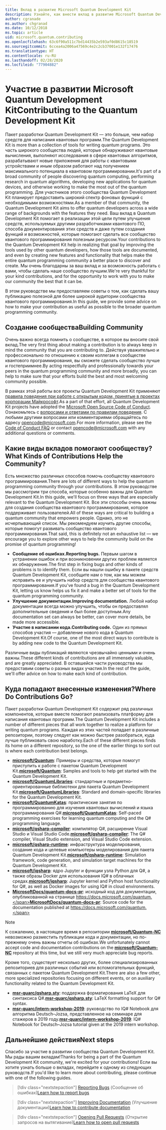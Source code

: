 ```yaml
---
title: Вклад в развитие Microsoft Quantum Development Kit
description: Узнайте, как внести вклад в развитие Microsoft Quantum Development Kit и в деятельность сообщества квантовой разработки.
author: cgranade
ms.author: chgranad
ms.date: 10/12/2018
ms.topic: article
uid: microsoft.quantum.contributing
ms.openlocfilehash: 63c6f90a511c7bd14435b2e593af0d8615c18519
ms.sourcegitcommit: 6ccea4a2006a47569c4e2c2cb37001e132f17476
ms.translationtype: HT
ms.contentlocale: ru-RU
ms.lasthandoff: 02/28/2020
ms.locfileid: "77904882"
---
```

# <a name="contributing-to-the-quantum-development-kit"></a><span data-ttu-id="7a94d-103">Участие в развитии Microsoft Quantum Development Kit</span><span class="sxs-lookup"><span data-stu-id="7a94d-103">Contributing to the Quantum Development Kit</span></span> #

<span data-ttu-id="7a94d-104">Пакет разработки Quantum Development Kit — это больше, чем набор средств для написания квантовых программ.</span><span class="sxs-lookup"><span data-stu-id="7a94d-104">The Quantum Development Kit is more than a collection of tools for writing quantum programs.</span></span>
<span data-ttu-id="7a94d-105">Это часть широкого сообщества людей, которые обнаруживают квантовые вычисления, выполняют исследования в сфере квантовых алгоритмов, разрабатывают новые приложения для работы с квантовыми устройствами и иным образом работают над получением максимального потенциала в квантовом программировании.</span><span class="sxs-lookup"><span data-stu-id="7a94d-105">It's part of a broad community of people discovering quantum computing, performing research in quantum algorithms, developing new applications for quantum devices, and otherwise working to make the most out of the quantum programming.</span></span>
<span data-ttu-id="7a94d-106">Для участников этого сообщества Quantum Development Kit планирует предоставить широкий спектр фоновых функций с необходимыми возможностями.</span><span class="sxs-lookup"><span data-stu-id="7a94d-106">As a member of that community, the Quantum Development Kit aims to offer quantum developers across a wide range of backgrounds with the features they need.</span></span>
<span data-ttu-id="7a94d-107">Ваш вклад в Quantum Development Kit помогает в реализации этой цели путем улучшения средств, используемых другими разработчиками квантового ПО, способа документирования этих средств и даже путем создания функций и возможностей, которые помогают сделать все сообщество квантового программирования полезным ресурсом.</span><span class="sxs-lookup"><span data-stu-id="7a94d-107">Your contributions to the Quantum Development Kit help in realizing that goal by improving the tools used by other quantum developers, how those tools are documented, and even by creating new features and functionality that helps make the entire quantum programming community a better place to discover and create.</span></span>
<span data-ttu-id="7a94d-108">Мы очень благодарны за ваш вклад и за возможность работать с вами, чтобы сделать наше сообщество лучшим.</span><span class="sxs-lookup"><span data-stu-id="7a94d-108">We're very thankful for your kind contributions, and for the opportunity to work with you to make our community the best that it can be.</span></span>

<span data-ttu-id="7a94d-109">В этом руководстве мы предоставляем советы о том, как сделать вашу публикацию полезной для более широкой аудитории сообщества квантового программирования.</span><span class="sxs-lookup"><span data-stu-id="7a94d-109">In this guide, we provide some advice on how to make your contribution as useful as possible to the broader quantum programming community.</span></span>

## <a name="building-community"></a><span data-ttu-id="7a94d-110">Создание сообщества</span><span class="sxs-lookup"><span data-stu-id="7a94d-110">Building Community</span></span> ##

<span data-ttu-id="7a94d-111">Очень важно всегда помнить о сообществе, в которое вы вносите свой вклад.</span><span class="sxs-lookup"><span data-stu-id="7a94d-111">The very first thing about making a contribution is to always keep in mind the community that you are contributing to.</span></span>
<span data-ttu-id="7a94d-112">Действуя уважительно и профессионально по отношению к своим коллегам в сообществе квантового программирования, вы сможете сделать сообщество лучше и гостеприимнее.</span><span class="sxs-lookup"><span data-stu-id="7a94d-112">By acting respectfully and professionally towards your peers in the quantum programming community and more broadly, you can help to make sure that your efforts build the best and most welcoming community possible.</span></span>

<span data-ttu-id="7a94d-113">В рамках этой работы все проекты Quantum Development Kit применяют [правила поведения при работе с открытым кодом, принятые в проектах корпорации Майкрософт](https://opensource.microsoft.com/codeofconduct/).</span><span class="sxs-lookup"><span data-stu-id="7a94d-113">As a part of that effort, all Quantum Development Kit projects have adopted the [Microsoft Open Source Code of Conduct](https://opensource.microsoft.com/codeofconduct/).</span></span>
<span data-ttu-id="7a94d-114">Ознакомьтесь с [вопросами и ответами по правилам поведения](https://opensource.microsoft.com/codeofconduct/faq/). С любыми другими вопросами или комментариями обращайтесь по адресу [opencode@microsoft.com](mailto:opencode@microsoft.com).</span><span class="sxs-lookup"><span data-stu-id="7a94d-114">For more information, please see the [Code of Conduct FAQ](https://opensource.microsoft.com/codeofconduct/faq/) or contact [opencode@microsoft.com](mailto:opencode@microsoft.com) with any additional questions or comments.</span></span>

## <a name="what-kinds-of-contributions-help-the-community"></a><span data-ttu-id="7a94d-115">Какие виды вкладов помогают сообществу?</span><span class="sxs-lookup"><span data-stu-id="7a94d-115">What Kinds of Contributions Help the Community?</span></span> ##

<span data-ttu-id="7a94d-116">Есть множество различных способов помочь сообществу квантового программирования.</span><span class="sxs-lookup"><span data-stu-id="7a94d-116">There are lots of different ways to help the quantum programming community through your contributions.</span></span>
<span data-ttu-id="7a94d-117">В этом руководстве мы рассмотрим три способа, которые особенно важны для Quantum Development Kit.</span><span class="sxs-lookup"><span data-stu-id="7a94d-117">In this guide, we'll focus on three ways that are especially relevant to the Quantum Development Kit.</span></span>
<span data-ttu-id="7a94d-118">Все эти способы очень важны для создания сообщества квантового программирования, которое поддерживает пользователей.</span><span class="sxs-lookup"><span data-stu-id="7a94d-118">All of these ways are critical to building a quantum community that empowers people.</span></span>
<span data-ttu-id="7a94d-119">Однако, это не исчерпывающий список. Мы рекомендуем изучить другие способы, которые помогут развивать сообщество квантового программирования.</span><span class="sxs-lookup"><span data-stu-id="7a94d-119">That said, this is definitely not an exhaustive list — we encourage you to explore other ways to help the community build on the promise of quantum programming!</span></span>

- <span data-ttu-id="7a94d-120">**Сообщение об ошибках.**</span><span class="sxs-lookup"><span data-stu-id="7a94d-120">**Reporting bugs.**</span></span> <span data-ttu-id="7a94d-121">Первым шагом в устранении ошибок и при возникновении других проблем является их обнаружение.</span><span class="sxs-lookup"><span data-stu-id="7a94d-121">The first step in fixing bugs and other kinds of problems is to identify them.</span></span> <span data-ttu-id="7a94d-122">Если вы нашли ошибку в пакете средств Quantum Development Kit, сообщите нам о том, как мы можем исправить ее и улучшить набор средств для сообщества квантового программирования.</span><span class="sxs-lookup"><span data-stu-id="7a94d-122">If you've found a bug in the Quantum Development Kit, letting us know helps us fix it and make a better set of tools for the quantum programming community.</span></span>
- <span data-ttu-id="7a94d-123">**Улучшение документации.**</span><span class="sxs-lookup"><span data-stu-id="7a94d-123">**Improving documentation.**</span></span> <span data-ttu-id="7a94d-124">Любой набор документации всегда можно улучшить, чтобы он предоставлял дополнительные сведения и был более доступным.</span><span class="sxs-lookup"><span data-stu-id="7a94d-124">Any documentation set can always be better, can cover more details, be made more accessible.</span></span>
- <span data-ttu-id="7a94d-125">**Участие в написании кода.**</span><span class="sxs-lookup"><span data-stu-id="7a94d-125">**Contributing code.**</span></span> <span data-ttu-id="7a94d-126">Один из прямых способов участия — добавление нового кода в Quantum Development Kit.</span><span class="sxs-lookup"><span data-stu-id="7a94d-126">Of course, one of the most direct ways to contribute is by adding new code to the Quantum Development Kit.</span></span>

<span data-ttu-id="7a94d-127">Различные виды публикаций являются чрезвычайно ценными и очень важны.</span><span class="sxs-lookup"><span data-stu-id="7a94d-127">These different kinds of contributions are all immensely valuable, and are greatly appreciated.</span></span>
<span data-ttu-id="7a94d-128">В оставшейся части руководства мы предоставим советы о разных видах участия.</span><span class="sxs-lookup"><span data-stu-id="7a94d-128">In the rest of the guide, we'll offer advice on how to make each kind of contribution.</span></span>

## <a name="where-do-contributions-go"></a><span data-ttu-id="7a94d-129">Куда попадают внесенные изменения?</span><span class="sxs-lookup"><span data-stu-id="7a94d-129">Where Do Contributions Go?</span></span> ##

<span data-ttu-id="7a94d-130">Пакет разработки Quantum Development Kit содержит ряд различных компонентов, которые вместе помогают реализовать платформу для написания квантовых программ.</span><span class="sxs-lookup"><span data-stu-id="7a94d-130">The Quantum Development Kit includes a number of different pieces that all work together to realize a platform for writing quantum programs.</span></span>
<span data-ttu-id="7a94d-131">Каждая из этих частей попадает в различные репозитории, поэтому следует как можно быстрее разобраться, куда лучше публиковать свою наработку.</span><span class="sxs-lookup"><span data-stu-id="7a94d-131">Each of these different pieces finds its home on a different repository, so the one of the earlier things to sort out is where each contribution best belongs.</span></span>

- <span data-ttu-id="7a94d-132">[**microsoft/Quantum**](https://github.com/Microsoft/Quantum): Примеры и средства, которые помогут приступить к работе с пакетом Quantum Development Kit.</span><span class="sxs-lookup"><span data-stu-id="7a94d-132">[**microsoft/Quantum**](https://github.com/Microsoft/Quantum): Samples and tools to help get started with the Quantum Development Kit.</span></span>
- <span data-ttu-id="7a94d-133">[**microsoft/QuantumLibraries**](https://github.com/Microsoft/QuantumLibraries): стандартные и предметно-ориентированные библиотеки для пакета Quantum Development Kit.</span><span class="sxs-lookup"><span data-stu-id="7a94d-133">[**microsoft/QuantumLibraries**](https://github.com/Microsoft/QuantumLibraries): Standard and domain-specific libraries for the Quantum Development Kit.</span></span>
- <span data-ttu-id="7a94d-134">[**microsoft/QuantumKatas**](https://github.com/Microsoft/QuantumKatas): практические занятия по программированию для изучения квантовых вычислений и языка программирования Q#.</span><span class="sxs-lookup"><span data-stu-id="7a94d-134">[**microsoft/QuantumKatas**](https://github.com/Microsoft/QuantumKatas): Self-paced programming exercises for learning quantum computing and the Q# programming language.</span></span>
- <span data-ttu-id="7a94d-135">[**microsoft/qsharp-compiler**](https://github.com/microsoft/qsharp-compiler): компилятор Q#, расширение Visual Studio и Visual Studio Code.</span><span class="sxs-lookup"><span data-stu-id="7a94d-135">[**microsoft/qsharp-compiler**](https://github.com/microsoft/qsharp-compiler): The Q# compiler, Visual Studio extension, and Visual Studio Code extension.</span></span>
- <span data-ttu-id="7a94d-136">[**microsoft/qsharp-runtime**](https://github.com/microsoft/qsharp-runtime): инфраструктура моделирования, создание кода и целевые компьютеры моделирования для пакета Quantum Development Kit.</span><span class="sxs-lookup"><span data-stu-id="7a94d-136">[**microsoft/qsharp-runtime**](https://github.com/microsoft/qsharp-runtime): Simulation framework, code generation, and simulation target machines for the Quantum Development Kit.</span></span>
- <span data-ttu-id="7a94d-137">[**microsoft/iqsharp**](https://github.com/microsoft/iqsharp): ядро Jupyter и функции узла Python для Q#, а также образы Docker для использования IQ# в облачных средах.</span><span class="sxs-lookup"><span data-stu-id="7a94d-137">[**microsoft/iqsharp**](https://github.com/microsoft/iqsharp): Jupyter kernel and Python host functionality for Q#, as well as Docker images for using IQ# in cloud environments.</span></span>
- <span data-ttu-id="7a94d-138">[**MicrosoftDocs/quantum-docs-pr**](https://github.com/MicrosoftDocs/quantum-docs-pr): исходный код для документации, опубликованной на странице https://docs.microsoft.com/quantum.</span><span class="sxs-lookup"><span data-stu-id="7a94d-138">[**MicrosoftDocs/quantum-docs-pr**](https://github.com/MicrosoftDocs/quantum-docs-pr): Source code for the documentation published at https://docs.microsoft.com/quantum.</span></span>

> [!NOTE]
> <span data-ttu-id="7a94d-139">К сожалению, в настоящее время в репозитории [**microsoft/Quantum-NC**](https://github.com/microsoft/Quantum-NC) невозможно разместить публикации кода и документации, но по-прежнему очень важны отчеты об ошибках.</span><span class="sxs-lookup"><span data-stu-id="7a94d-139">We unfortunately cannot accept code and documentation contributions on the [**microsoft/Quantum-NC**](https://github.com/microsoft/Quantum-NC) repository at this time, but we still very much appreciate bug reports.</span></span>

<span data-ttu-id="7a94d-140">Кроме того, существует несколько других, более специализированных репозиториев для различных событий или вспомогательных функций, связанных с пакетом Quantum Development Kit.</span><span class="sxs-lookup"><span data-stu-id="7a94d-140">There are also a few other, more specialized repositories focusing on different events, or on auxiliary functionality related to the Quantum Development Kit.</span></span>

- <span data-ttu-id="7a94d-141">[**msr-quarc/qsharp.sty**](https://github.com/msr-quarc/qsharp.sty): поддержка форматирования LaTeX для синтаксиса Q#.</span><span class="sxs-lookup"><span data-stu-id="7a94d-141">[**msr-quarc/qsharp.sty**](https://github.com/msr-quarc/qsharp.sty): LaTeX formatting support for Q# syntax.</span></span>
- <span data-ttu-id="7a94d-142">[**msr-quarc/intern-workshop-2019**](https://github.com/msr-quarc/intern-workshop-2019): руководство по IQ# Notebook для алгоритма Deutsch–Jozsa, представленное на семинаре для стажеров в 2019 году.</span><span class="sxs-lookup"><span data-stu-id="7a94d-142">[**msr-quarc/intern-workshop-2019**](https://github.com/msr-quarc/intern-workshop-2019): IQ# Notebook for Deutsch–Jozsa tutorial given at the 2019 intern workshop.</span></span>

## <a name="next-steps"></a><span data-ttu-id="7a94d-143">Дальнейшие действия</span><span class="sxs-lookup"><span data-stu-id="7a94d-143">Next steps</span></span> ##

<span data-ttu-id="7a94d-144">Спасибо за участие в развитии сообщества Quantum Development Kit. Мы рады вашим вкладам!</span><span class="sxs-lookup"><span data-stu-id="7a94d-144">Thanks for being a part of the Quantum Development Kit community, we're excited for your contributions!</span></span>
<span data-ttu-id="7a94d-145">Если вы хотите узнать больше о вкладах, перейдите к одному из следующих руководств.</span><span class="sxs-lookup"><span data-stu-id="7a94d-145">If you'd like to learn more about contributing, please continue with one of the following guides.</span></span>

> [!div class="nextstepaction"]
> <span data-ttu-id="7a94d-146">[Reporting Bugs](xref:microsoft.quantum.contributing.reporting) (Сообщение об ошибках)</span><span class="sxs-lookup"><span data-stu-id="7a94d-146">[Learn how to report bugs](xref:microsoft.quantum.contributing.reporting)</span></span>

> [!div class="nextstepaction"]
> <span data-ttu-id="7a94d-147">[Improving Documentation](xref:microsoft.quantum.contributing.docs) (Улучшение документации)</span><span class="sxs-lookup"><span data-stu-id="7a94d-147">[Learn how to contribute documentation](xref:microsoft.quantum.contributing.docs)</span></span>

> [!div class="nextstepaction"]
> <span data-ttu-id="7a94d-148">[Opening Pull Requests](xref:microsoft.quantum.contributing.pulls) (Открытие запросов на вытягивание)</span><span class="sxs-lookup"><span data-stu-id="7a94d-148">[Learn how to open pull requests](xref:microsoft.quantum.contributing.pulls)</span></span>
